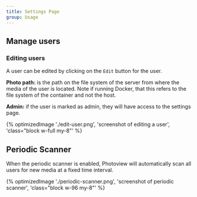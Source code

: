 ```yaml
---
title: Settings Page
group: Usage
---
```


## Manage users

### Editing users

A user can be edited by clicking on the `Edit` button for the user.

**Photo path:** is the path on the file system of the server from where the media of the user is located.
Note if running Docker, that this refers to the file system of the container and not the host.

**Admin:** if the user is marked as admin, they will have access to the settings page.

{% optimizedImage './edit-user.png', 'screenshot of editing a user', 'class="block w-full my-8"' %}

## Periodic Scanner

When the periodic scanner is enabled,
Photoview will automatically scan all users for new media at a fixed time interval.

{% optimizedImage './periodic-scanner.png', 'screenshot of periodic scanner', 'class="block w-96 my-8"' %}
